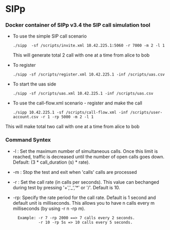 # SIPp 
### Docker container of SIPp v3.4 the SIP call simulation tool

* To use the simple SIP call scenario

      ./sipp  -sf /scripts/invite.xml 10.42.225.1:5060 -r 7000 -m 2 -l 1
  
  This will generate total 2 call with one at a time from alice to bob

* To register

      ./sipp -sf /scripts/register.xml 10.42.225.1 -inf /scripts/uas.csv
      
* To start the uas side

      ./sipp -sf /scripts/uas.xml 10.42.225.1 -inf /scripts/uas.csv
      
* To use the call-flow.xml scenario - register and make the call

      ./sipp 10.42.225.1 -sf /scripts/call-flow.xml -inf /scripts/user-account.csv -r 1 -rp 5000 -m 2 -l 1 

This will make total two call with one at a time from alice to bob



### Command Syntex 
* -l : Set the maximum number of simultaneous calls. Once this limit is reached, traffic is decreased until the number of open calls goes down. Default: (3 * call_duration (s) * rate).
* -m : Stop the test and exit when 'calls' calls are processed
* -r : Set the call rate (in calls per seconds).  This value can bechanged during test by pressing '+','_','*' or '/'. Default is 10.
* -rp: Specify the rate period for the call rate.  Default is 1 second and default unit is milliseconds. This allows you to have n calls every m milliseconds (by using -r n -rp m). 
        
        Example: -r 7 -rp 2000 ==> 7 calls every 2 seconds. 
                 -r 10 -rp 5s => 10 calls every 5 seconds.
